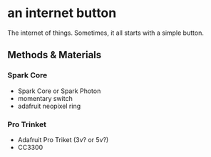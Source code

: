 # an internet button

The internet of things. Sometimes, it all starts with a simple button.

## Methods & Materials

### Spark Core

- Spark Core or Spark Photon
- momentary switch
- adafruit neopixel ring

### Pro Trinket

- Adafruit Pro Triket (3v? or 5v?)
- CC3300

